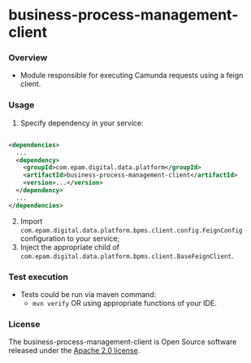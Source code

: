 # business-process-management-client

### Overview

* Module responsible for executing Camunda requests using a feign client.

### Usage

1. Specify dependency in your service:

```xml

<dependencies>
  ...
  <dependency>
    <groupId>com.epam.digital.data.platform</groupId>
    <artifactId>business-process-management-client</artifactId>
    <version>...</version>
  </dependency>
  ...
</dependencies>
```

2. Import `com.epam.digital.data.platform.bpms.client.config.FeignConfig` configuration to your
   service;
3. Inject the appropriate child of `com.epam.digital.data.platform.bpms.client.BaseFeignClient`.

### Test execution

* Tests could be run via maven command:
    * `mvn verify` OR using appropriate functions of your IDE.

### License

The business-process-management-client is Open Source software released under
the [Apache 2.0 license](https://www.apache.org/licenses/LICENSE-2.0).
